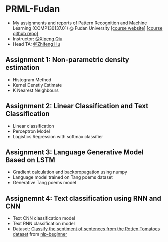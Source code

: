 # PRML-Fudan
- My assignments and reports of Pattern Recognition and Machine Learning (COMP130137.01) @ Fudan University
  [[course website]](<http://zfhu.ac.cn/PRML-Spring19-Fudan/>) [[course github repo]](<https://github.com/ichn-hu/PRML-Spring19-Fudan>)
- Instructor: [@Xipeng Qiu](https://github.com/xpqiu)
- Head TA: [@Zhifeng Hu](https://github.com/ichn-hu)

## Assignment 1: Non-parametric density estimation
- Histogram Method
- Kernel Denstiy Estimate
- K Nearest Neighbours

## Assignment 2: Linear Classification and Text Classification
- Linear classification
- Perceptron Model
- Logistics Regression with softmax classifier

## Assignment 3: Language Generative Model Based on LSTM

- Gradient calculation and backpropagation using numpy
- Language model trained on Tang poems dataset
- Generative Tang poems model

## Assignemnt 4: Text classification using RNN and CNN

- Text CNN classification model
- Text RNN classification model
- Dataset: [Classify the sentiment of sentences from the Rotten Tomatoes dataset](https://www.kaggle.com/c/sentiment-analysis-on-movie-reviews) from [nlp-beginner](<https://github.com/FudanNLP/nlp-beginner>)

